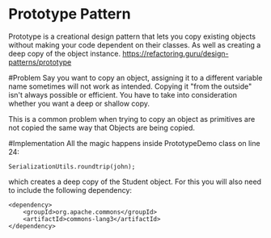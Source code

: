 # Prototype Pattern
Prototype is a creational design pattern that lets you copy existing 
objects without making your code dependent on their classes. As well 
as creating a deep copy of the object instance.
https://refactoring.guru/design-patterns/prototype

#Problem
Say you want to copy an object, assigning it to a different variable name sometimes
will not work as intended. Copying it "from the outside" isn't always possible or efficient.
You have to take into consideration whether you want a deep or shallow copy.

This is a common problem when trying to copy an object as primitives are not copied the
same way that Objects are being copied.

#Implementation
All the magic happens inside PrototypeDemo class on line 24:

```SerializationUtils.roundtrip(john);``` 

which creates a deep copy of the Student object. For this you will also need to include the
following dependency: 
```
<dependency>
    <groupId>org.apache.commons</groupId>
    <artifactId>commons-lang3</artifactId>
</dependency>
```